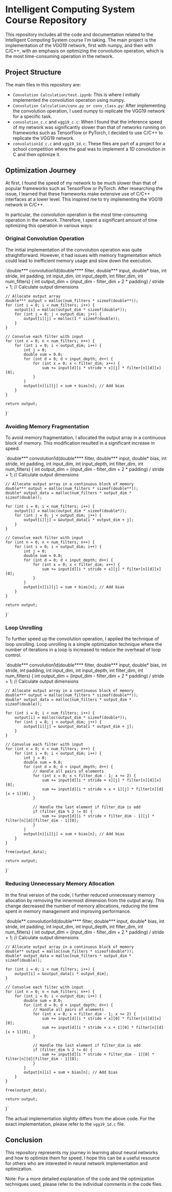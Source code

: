 # Intelligent Computing System Course Repository

This repository includes all the code and documentation related to the Intelligent Computing System course I'm taking. The main project is the implementation of the VGG19 network, first with numpy, and then with C/C++, with an emphasis on optimizing the convolution operation, which is the most time-consuming operation in the network.

## Project Structure

The main files in this repository are:

- `Convolution Calculation/test.ipynb`: This is where I initially implemented the convolution operation using numpy.
- `Convolution Calculation/conv.py or conv_class.py`: After implementing the convolution operation, I used numpy to replicate the VGG19 network for a specific task.
- `convolution_c.c` and `vgg19_c.c`: When I found that the inference speed of my network was significantly slower than that of networks running on frameworks such as TensorFlow or PyTorch, I decided to use C/C++ to replicate the VGG19 network.
- `convolution1d_c.c` and `vgg19_1d.c`: These files are part of a project for a school competition where the goal was to implement a 1D convolution in C and then optimize it.

## Optimization Journey

At first, I found the speed of my network to be much slower than that of popular frameworks such as TensorFlow or PyTorch. After researching the issue, I learned that these frameworks make extensive use of C/C++ interfaces at a lower level. This inspired me to try implementing the VGG19 network in C/C++.

In particular, the convolution operation is the most time-consuming operation in the network. Therefore, I spent a significant amount of time optimizing this operation in various ways:

### Original Convolution Operation

The initial implementation of the convolution operation was quite straightforward. However, it had issues with memory fragmentation which could lead to inefficient memory usage and slow down the execution. 

`double*** convolution1d(double**** filter, double*** input, double* bias, int stride, int padding, int input_dim, int input_depth, int filter_dim, int num_filters) {
    int output_dim = (input_dim - filter_dim + 2 * padding) / stride + 1; // Calculate output dimensions

    // Allocate output array
    double*** output = malloc(num_filters * sizeof(double**));
    for (int i = 0; i < num_filters; i++) {
        output[i] = malloc(output_dim * sizeof(double*));
        for (int j = 0; j < output_dim; j++) {
            output[i][j] = malloc(1 * sizeof(double));
        }
    }

    // Convolve each filter with input
    for (int n = 0; n < num_filters; n++) {
        for (int i = 0; i < output_dim; i++) {
            int j = 0;
            double sum = 0.0;
            for (int d = 0; d < input_depth; d++) {
                for (int x = 0; x < filter_dim; x++) {
                    sum += input[d][i * stride + x][j] * filter[n][d][x][0];
                }
            }
            output[n][i][j] = sum + bias[n]; // Add bias
        }
    }

    return output;
}`

### Avoiding Memory Fragmentation

To avoid memory fragmentation, I allocated the output array in a continuous block of memory. This modification resulted in a significant increase in speed.

`double*** convolution1d(double**** filter, double*** input, double* bias, int stride, int padding, int input_dim, int input_depth, int filter_dim, int num_filters) {
    int output_dim = (input_dim - filter_dim + 2 * padding) / stride + 1; // Calculate output dimensions

    // Allocate output array in a continuous block of memory
    double*** output = malloc(num_filters * sizeof(double**));
    double* output_data = malloc(num_filters * output_dim * sizeof(double));

    for (int i = 0; i < num_filters; i++) {
        output[i] = malloc(output_dim * sizeof(double*));
        for (int j = 0; j < output_dim; j++) {
            output[i][j] = &output_data[i * output_dim + j];
        }
    }

    // Convolve each filter with input
    for (int n = 0; n < num_filters; n++) {
        for (int i = 0; i < output_dim; i++) {
            int j = 0;
            double sum = 0.0;
            for (int d = 0; d < input_depth; d++) {
                for (int x = 0; x < filter_dim; x++) {
                    sum += input[d][i * stride + x][j] * filter[n][d][x][0];
                }
            }
            output[n][i][j] = sum + bias[n]; // Add bias
        }
    }

    return output;
}`

### Loop Unrolling

To further speed up the convolution operation, I applied the technique of loop unrolling. Loop unrolling is a simple optimization technique where the number of iterations in a loop is increased to reduce the overhead of loop control. 

`double*** convolution1d(double**** filter, double*** input, double* bias, int stride, int padding, int input_dim, int input_depth, int filter_dim, int num_filters) {
    int output_dim = (input_dim - filter_dim + 2 * padding) / stride + 1; // Calculate output dimensions

    // Allocate output array in a continuous block of memory
    double*** output = malloc(num_filters * sizeof(double**));
    double* output_data = malloc(num_filters * output_dim * sizeof(double));

    for (int i = 0; i < num_filters; i++) {
        output[i] = malloc(output_dim * sizeof(double*));
        for (int j = 0; j < output_dim; j++) {
            output[i][j] = &output_data[i * output_dim + j];
        }
    }

    // Convolve each filter with input
    for (int n = 0; n < num_filters; n++) {
        for (int i = 0; i < output_dim; i++) {
            int j = 0;
            double sum = 0.0;
            for (int d = 0; d < input_depth; d++) {
                // Handle all pairs of elements
                for (int x = 0; x < filter_dim - 1; x += 2) {
                    sum += input[d][i * stride + x][j] * filter[n][d][x][0];
                    sum += input[d][i * stride + x + 1][j] * filter[n][d][x + 1][0];
                }

                // Handle the last element if filter_dim is odd
                if (filter_dim % 2 != 0) {
                    sum += input[d][i * stride + filter_dim - 1][j] * filter[n][d][filter_dim - 1][0];
                }
            }
            output[n][i][j] = sum + bias[n]; // Add bias
        }
    }

    free(output_data);

    return output;
}`

### Reducing Unnecessary Memory Allocation

In the final version of the code, I further reduced unnecessary memory allocation by removing the innermost dimension from the output array. This change decreased the number of memory allocations, reducing the time spent in memory management and improving performance. 

`double** convolution1d(double**** filter, double*** input, double* bias, int stride, int padding, int input_dim, int input_depth, int filter_dim, int num_filters) {
    int output_dim = (input_dim - filter_dim + 2 * padding) / stride + 1; // Calculate output dimensions

    // Allocate output array in a continuous block of memory
    double** output = malloc(num_filters * sizeof(double*));
    double* output_data = malloc(num_filters * output_dim * sizeof(double));

    for (int i = 0; i < num_filters; i++) {
        output[i] = &output_data[i * output_dim];
    }

    // Convolve each filter with input
    for (int n = 0; n < num_filters; n++) {
        for (int i = 0; i < output_dim; i++) {
            double sum = 0.0;
            for (int d = 0; d < input_depth; d++) {
                // Handle all pairs of elements
                for (int x = 0; x < filter_dim - 1; x += 2) {
                    sum += input[d][i * stride + x][0] * filter[n][d][x][0];
                    sum += input[d][i * stride + x + 1][0] * filter[n][d][x + 1][0];
                }

                // Handle the last element if filter_dim is odd
                if (filter_dim % 2 != 0) {
                    sum += input[d][i * stride + filter_dim - 1][0] * filter[n][d][filter_dim - 1][0];
                }
            }
            output[n][i] = sum + bias[n]; // Add bias
        }
    }

    free(output_data);

    return output;
}`

The actual implementation slightly differs from the above code. For the exact implementation, please refer to the `vgg19_1d.c` file.

## Conclusion

This repository represents my journey in learning about neural networks and how to optimize them for speed. I hope this can be a useful resource for others who are interested in neural network implementation and optimization.

Note: For a more detailed explanation of the code and the optimization techniques used, please refer to the individual comments in the code files.

